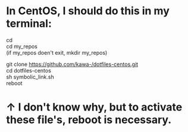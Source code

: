 # In CentOS, I should do this in my terminal:

cd  
cd my_repos  
(if my_repos doen't exit, mkdir my_repos)  

git clone https://github.com/kawa-/dotfiles-centos.git  
cd dotfiles-centos  
sh symbolic_link.sh  
reboot
# ↑ I don't know why, but to activate these file's, reboot is necessary.
